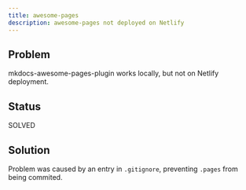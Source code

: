 ```yaml
---
title: awesome-pages
description: awesome-pages not deployed on Netlify
---
```


## Problem

mkdocs-awesome-pages-plugin works locally, but not on Netlify deployment.

## Status

SOLVED

## Solution

Problem was caused by an entry in `.gitignore`, preventing `.pages` from being commited.  